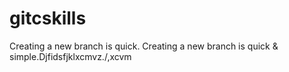 # gitcskills
Creating a new branch is quick.
Creating a new branch is quick & simple.Djfidsfjklxcmvz./,xcvm
